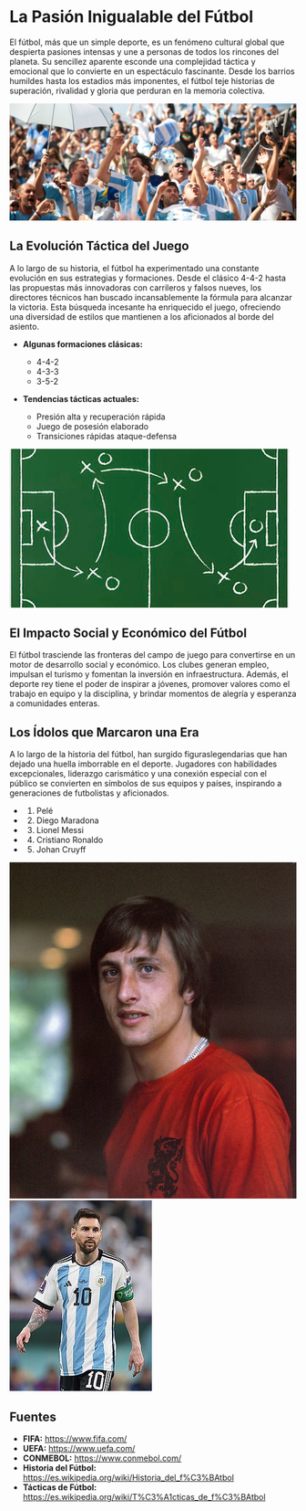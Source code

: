 #  La Pasión Inigualable del Fútbol
El fútbol, más que un simple deporte, es un fenómeno cultural global que despierta pasiones intensas y une a personas de todos los rincones del planeta. Su sencillez aparente esconde una complejidad táctica y emocional que lo convierte en un espectáculo fascinante. Desde los barrios humildes hasta los estadios más imponentes, el fútbol teje historias de superación, rivalidad y gloria que perduran en la memoria colectiva.

![Pasion por el futbol](./Pasionfutbol.jpg)

##  La Evolución Táctica del Juego
A lo largo de su historia, el fútbol ha experimentado una constante evolución en sus estrategias y formaciones. Desde el clásico 4-4-2 hasta las propuestas más innovadoras con carrileros y falsos nueves, los directores técnicos han buscado incansablemente la fórmula para alcanzar la victoria. Esta búsqueda incesante ha enriquecido el juego, ofreciendo una diversidad de estilos que mantienen a los aficionados al borde del asiento.

-   **Algunas formaciones clásicas:**
    -   4-4-2
    -   4-3-3
    -   3-5-2

- **Tendencias tácticas actuales:**

	-   Presión alta y recuperación rápida
	-   Juego de posesión elaborado
	-   Transiciones rápidas ataque-defensa

![Tacticas](./Tacticas.jpg)

## El Impacto Social y Económico del Fútbol
El fútbol trasciende las fronteras del campo de juego para convertirse en un motor de desarrollo social y económico. Los clubes generan empleo, impulsan el turismo y fomentan la inversión en infraestructura. Además, el deporte rey tiene el poder de inspirar a jóvenes, promover valores como el trabajo en equipo y la disciplina, y brindar momentos de alegría y esperanza a comunidades enteras.

## Los Ídolos que Marcaron una Era

A lo largo de la historia del fútbol, han surgido figuraslegendarias que han dejado una huella imborrable en el deporte. Jugadores con habilidades excepcionales, liderazgo carismático y una conexión especial con el público se convierten en símbolos de sus equipos y países, inspirando a generaciones de futbolistas y aficionados.

- 1.  Pelé
- 2.  Diego Maradona
- 3.  Lionel Messi
- 4.  Cristiano Ronaldo
- 5.  Johan Cruyff

![Cruyff](./cruyff.jpg)
![Messi](./Messi.jpg)

## Fuentes
-   **FIFA:** https://www.fifa.com/
-   **UEFA:** https://www.uefa.com/
-   **CONMEBOL:** https://www.conmebol.com/
-   **Historia del Fútbol:** https://es.wikipedia.org/wiki/Historia_del_f%C3%BAtbol
- **Tácticas de Fútbol:** https://es.wikipedia.org/wiki/T%C3%A1cticas_de_f%C3%BAtbol